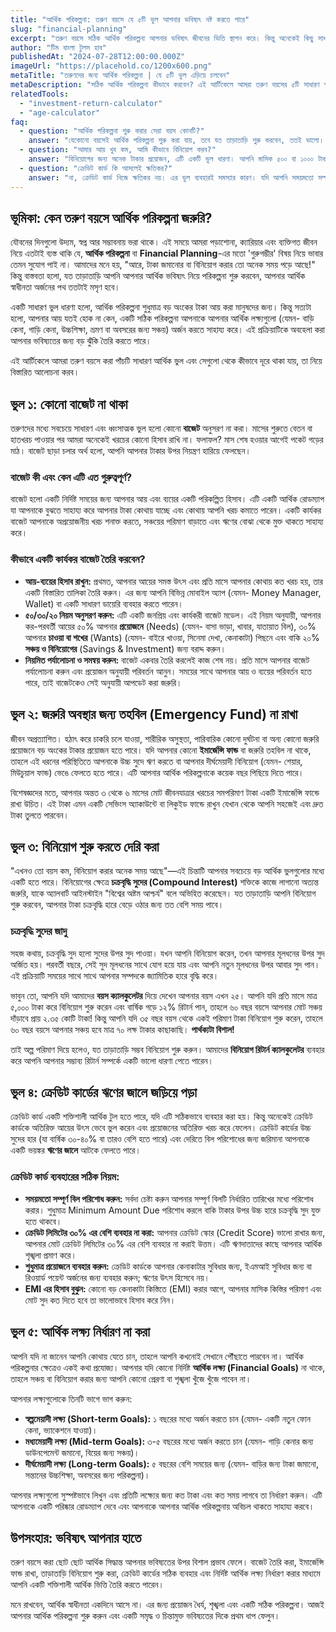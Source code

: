 ```yaml
---
title: "আর্থিক পরিকল্পনা: তরুণ বয়সে যে ৫টি ভুল আপনার ভবিষ্যৎ নষ্ট করতে পারে"
slug: "financial-planning"
excerpt: "তরুণ বয়সে সঠিক আর্থিক পরিকল্পনা আপনার ভবিষ্যৎ জীবনের ভিত্তি স্থাপন করে। কিন্তু অনেকেই কিছু সাধারণ ভুল করে বসেন যা তাদের আর্থিক স্বাধীনতা অর্জনে বাধা দেয়।"
author: "টিম বাংলা টুলস হাব"
publishedAt: "2024-07-28T12:00:00.000Z"
imageUrl: "https://placehold.co/1200x600.png"
metaTitle: "তরুণদের জন্য আর্থিক পরিকল্পনা | যে ৫টি ভুল এড়িয়ে চলবেন"
metaDescription: "সঠিক আর্থিক পরিকল্পনা কীভাবে করবেন? এই আর্টিকেলে আমরা তরুণ বয়সের ৫টি সাধারণ আর্থিক ভুল এবং সেগুলো থেকে উত্তরণের উপায় নিয়ে আলোচনা করেছি। জানুন বাজেট, বিনিয়োগ এবং সঞ্চয়ের গুরুত্ব।"
relatedTools:
  - "investment-return-calculator"
  - "age-calculator"
faq:
  - question: "আর্থিক পরিকল্পনা শুরু করার সেরা বয়স কোনটি?"
    answer: "যেকোনো বয়সেই আর্থিক পরিকল্পনা শুরু করা যায়, তবে যত তাড়াতাড়ি শুরু করবেন, ততই ভালো। বিশেষ করে ২৫ বছর বয়সের মধ্যে শুরু করতে পারলে চক্রবৃদ্ধি সুদের সুবিধা পাওয়া যায়, যা আপনার সম্পদ বৃদ্ধিতে সাহায্য করবে।"
  - question: "আমার আয় খুব কম, আমি কীভাবে বিনিয়োগ করব?"
    answer: "বিনিয়োগের জন্য অনেক টাকার প্রয়োজন, এটি একটি ভুল ধারণা। আপনি মাসিক ৫০০ বা ১০০০ টাকার মতো ছোট অঙ্ক দিয়েও সিস্টেমেটিক ইনভেস্টমেন্ট প্ল্যান (SIP) এর মাধ্যমে মিউচুয়াল ফান্ডে বিনিয়োগ শুরু করতে পারেন। মূল বিষয় হলো শুরু করা এবং নিয়মিত চালিয়ে যাওয়া।"
  - question: "ক্রেডিট কার্ড কি আসলেই ক্ষতিকর?"
    answer: "না, ক্রেডিট কার্ড নিজে ক্ষতিকর নয়। এর ভুল ব্যবহারই সমস্যার কারণ। যদি আপনি সময়মতো সম্পূর্ণ বিল পরিশোধ করেন এবং আপনার আয়ের সীমার মধ্যে খরচ করেন, তাহলে ক্রেডিট কার্ড একটি অত্যন্ত উপকারী টুল হতে পারে। এটি আপনার ক্রেডিট স্কোর তৈরি করতে এবং বিভিন্ন রিওয়ার্ড পেতে সাহায্য করে।"
---
```


## ভূমিকা: কেন তরুণ বয়সে আর্থিক পরিকল্পনা জরুরি?

যৌবনের দিনগুলো উদ্যম, স্বপ্ন আর সম্ভাবনায় ভরা থাকে। এই সময়ে আমরা পড়াশোনা, ক্যারিয়ার এবং ব্যক্তিগত জীবন নিয়ে এতটাই ব্যস্ত থাকি যে, **আর্থিক পরিকল্পনা** বা **Financial Planning**-এর মতো 'গুরুগম্ভীর' বিষয় নিয়ে ভাবার তেমন সুযোগ পাই না। আমাদের মনে হয়, "আরে, টাকা জমানোর বা বিনিয়োগ করার তো অনেক সময় পড়ে আছে!" কিন্তু বাস্তবতা হলো, যত তাড়াতাড়ি আপনি আপনার আর্থিক ভবিষ্যৎ নিয়ে পরিকল্পনা শুরু করবেন, আপনার আর্থিক স্বাধীনতা অর্জনের পথ ততটাই মসৃণ হবে।

একটি সাধারণ ভুল ধারণা হলো, আর্থিক পরিকল্পনা শুধুমাত্র বড় অংকের টাকা আয় করা মানুষদের জন্য। কিন্তু সত্যটা হলো, আপনার আয় যতই হোক না কেন, একটি সঠিক পরিকল্পনা আপনাকে আপনার আর্থিক লক্ষ্যগুলো (যেমন- বাড়ি কেনা, গাড়ি কেনা, উচ্চশিক্ষা, ভ্রমণ বা অবসরের জন্য সঞ্চয়) অর্জন করতে সাহায্য করে। এই প্রক্রিয়াটিকে অবহেলা করা আপনার ভবিষ্যতের জন্য বড় ঝুঁকি তৈরি করতে পারে।

এই আর্টিকেলে আমরা তরুণ বয়সে করা পাঁচটি সাধারণ আর্থিক ভুল এবং সেগুলো থেকে কীভাবে দূরে থাকা যায়, তা নিয়ে বিস্তারিত আলোচনা করব।

## ভুল ১: কোনো বাজেট না থাকা

তরুণদের মধ্যে সবচেয়ে সাধারণ এবং ধ্বংসাত্মক ভুল হলো কোনো **বাজেট** অনুসরণ না করা। মাসের শুরুতে বেতন বা হাতখরচ পাওয়ার পর আমরা অনেকেই খরচের কোনো হিসাব রাখি না। ফলাফল? মাস শেষ হওয়ার আগেই পকেট গড়ের মাঠ। বাজেট ছাড়া চলার অর্থ হলো, আপনি আপনার টাকার উপর নিয়ন্ত্রণ হারিয়ে ফেলছেন।

### বাজেট কী এবং কেন এটি এত গুরুত্বপূর্ণ?
বাজেট হলো একটি নির্দিষ্ট সময়ের জন্য আপনার আয় এবং ব্যয়ের একটি পরিকল্পিত হিসাব। এটি একটি আর্থিক রোডম্যাপ যা আপনাকে বুঝতে সাহায্য করে আপনার টাকা কোথায় যাচ্ছে এবং কোথায় আপনি খরচ কমাতে পারেন। একটি কার্যকর বাজেট আপনাকে অপ্রয়োজনীয় খরচ শনাক্ত করতে, সঞ্চয়ের পরিমাণ বাড়াতে এবং ঋণের বোঝা থেকে মুক্ত থাকতে সাহায্য করে।

### কীভাবে একটি কার্যকর বাজেট তৈরি করবেন?
*   **আয়-ব্যয়ের হিসাব রাখুন:** প্রথমত, আপনার আয়ের সমস্ত উৎস এবং প্রতি মাসে আপনার কোথায় কত খরচ হয়, তার একটি বিস্তারিত তালিকা তৈরি করুন। এর জন্য আপনি বিভিন্ন মোবাইল অ্যাপ (যেমন- Money Manager, Wallet) বা একটি সাধারণ ডায়েরি ব্যবহার করতে পারেন।
*   **৫০/৩০/২০ নিয়ম অনুসরণ করুন:** এটি একটি জনপ্রিয় এবং কার্যকরী বাজেট মডেল। এই নিয়ম অনুযায়ী, আপনার কর-পরবর্তী আয়ের ৫০% আপনার **প্রয়োজনে** (Needs) (যেমন- বাসা ভাড়া, খাবার, যাতায়াত বিল), ৩০% আপনার **চাওয়া বা শখের** (Wants) (যেমন- বাইরে খাওয়া, সিনেমা দেখা, কেনাকাটা) পিছনে এবং বাকি ২০% **সঞ্চয় ও বিনিয়োগের** (Savings & Investment) জন্য বরাদ্দ করুন।
*   **নিয়মিত পর্যালোচনা ও সমন্বয় করুন:** বাজেট একবার তৈরি করলেই কাজ শেষ নয়। প্রতি মাসে আপনার বাজেট পর্যালোচনা করুন এবং প্রয়োজন অনুযায়ী পরিবর্তন আনুন। সময়ের সাথে আপনার আয় ও ব্যয়ের পরিবর্তন হতে পারে, তাই বাজেটকেও সেই অনুযায়ী আপডেট করা জরুরি।

## ভুল ২: জরুরি অবস্থার জন্য তহবিল (Emergency Fund) না রাখা

জীবন অপ্রত্যাশিত। হঠাৎ করে চাকরি চলে যাওয়া, শারীরিক অসুস্থতা, পারিবারিক কোনো দুর্ঘটনা বা অন্য কোনো জরুরি প্রয়োজনে বড় অংকের টাকার প্রয়োজন হতে পারে। যদি আপনার কোনো **ইমার্জেন্সি ফান্ড** বা জরুরি তহবিল না থাকে, তাহলে এই ধরনের পরিস্থিতিতে আপনাকে উচ্চ সুদে ঋণ করতে বা আপনার দীর্ঘমেয়াদী বিনিয়োগ (যেমন- শেয়ার, মিউচুয়াল ফান্ড) ভেঙে ফেলতে হতে পারে। এটি আপনার আর্থিক পরিকল্পনাকে কয়েক বছর পিছিয়ে দিতে পারে।

বিশেষজ্ঞদের মতে, আপনার অন্তত ৩ থেকে ৬ মাসের মোট জীবনযাত্রার খরচের সমপরিমাণ টাকা একটি ইমার্জেন্সি ফান্ডে রাখা উচিত। এই টাকা এমন একটি সেভিংস অ্যাকাউন্টে বা লিকুইড ফান্ডে রাখুন যেখান থেকে আপনি সহজেই এবং দ্রুত টাকা তুলতে পারবেন।

## ভুল ৩: বিনিয়োগ শুরু করতে দেরি করা

"এখনও তো বয়স কম, বিনিয়োগ করার অনেক সময় আছে"—এই চিন্তাটি আপনার সবচেয়ে বড় আর্থিক ভুলগুলোর মধ্যে একটি হতে পারে। বিনিয়োগের ক্ষেত্রে **চক্রবৃদ্ধি সুদের (Compound Interest)** শক্তিকে কাজে লাগানো অত্যন্ত জরুরি, যাকে অ্যালবার্ট আইনস্টাইন "বিশ্বের অষ্টম আশ্চর্য" বলে অভিহিত করেছেন। যত তাড়াতাড়ি আপনি বিনিয়োগ শুরু করবেন, আপনার টাকা চক্রবৃদ্ধি হারে বেড়ে ওঠার জন্য তত বেশি সময় পাবে।

### চক্রবৃদ্ধি সুদের জাদু
সহজ কথায়, চক্রবৃদ্ধি সুদ হলো সুদের উপর সুদ পাওয়া। যখন আপনি বিনিয়োগ করেন, তখন আপনার মূলধনের উপর সুদ অর্জিত হয়। পরবর্তী বছরে, সেই সুদ মূলধনের সাথে যোগ হয়ে যায় এবং আপনি নতুন মূলধনের উপর আবার সুদ পান। এই প্রক্রিয়াটি সময়ের সাথে সাথে আপনার সম্পদকে জ্যামিতিক হারে বৃদ্ধি করে।

ভাবুন তো, আপনি যদি আমাদের **বয়স ক্যালকুলেটর** দিয়ে দেখেন আপনার বয়স এখন ২৫। আপনি যদি প্রতি মাসে মাত্র ৫,০০০ টাকা করে বিনিয়োগ শুরু করেন এবং বার্ষিক গড়ে ১২% রিটার্ন পান, তাহলে ৬০ বছর বয়সে আপনার মোট সঞ্চয় দাঁড়াবে প্রায় ২.৩৫ কোটি টাকা! কিন্তু আপনি যদি ৩৫ বছর বয়স থেকে একই পরিমাণ টাকা বিনিয়োগ শুরু করেন, তাহলে ৬০ বছর বয়সে আপনার সঞ্চয় হবে মাত্র ৭০ লক্ষ টাকার কাছাকাছি। **পার্থক্যটা বিশাল!**

তাই অল্প পরিমাণ দিয়ে হলেও, যত তাড়াতাড়ি সম্ভব বিনিয়োগ শুরু করুন। আমাদের **বিনিয়োগ রিটার্ন ক্যালকুলেটর** ব্যবহার করে আপনি আপনার সম্ভাব্য রিটার্ন সম্পর্কে একটি ভালো ধারণা পেতে পারেন।

## ভুল ৪: ক্রেডিট কার্ডের ঋণের জালে জড়িয়ে পড়া

ক্রেডিট কার্ড একটি শক্তিশালী আর্থিক টুল হতে পারে, যদি এটি সঠিকভাবে ব্যবহার করা হয়। কিন্তু অনেকেই ক্রেডিট কার্ডকে অতিরিক্ত আয়ের উৎস ভেবে ভুল করেন এবং প্রয়োজনের অতিরিক্ত খরচ করে ফেলেন। ক্রেডিট কার্ডের উচ্চ সুদের হার (যা বার্ষিক ৩০-৪০% বা তারও বেশি হতে পারে) এবং দেরিতে বিল পরিশোধের জন্য জরিমানা আপনাকে একটি ভয়ঙ্কর **ঋণের জালে** আটকে ফেলতে পারে।

### ক্রেডিট কার্ড ব্যবহারের সঠিক নিয়ম:
*   **সময়মতো সম্পূর্ণ বিল পরিশোধ করুন:** সর্বদা চেষ্টা করুন আপনার সম্পূর্ণ বিলটি নির্ধারিত তারিখের মধ্যে পরিশোধ করার। শুধুমাত্র Minimum Amount Due পরিশোধ করলে বাকি টাকার উপর উচ্চ হারে চক্রবৃদ্ধি সুদ যুক্ত হতে থাকবে।
*   **ক্রেডিট লিমিটের ৩০% এর বেশি ব্যবহার না করা:** আপনার ক্রেডিট স্কোর (Credit Score) ভালো রাখার জন্য, আপনার মোট ক্রেডিট লিমিটের ৩০% এর বেশি ব্যবহার না করাই উত্তম। এটি ঋণদাতাদের কাছে আপনার আর্থিক শৃঙ্খলা প্রমাণ করে।
*   **শুধুমাত্র প্রয়োজনে ব্যবহার করুন:** ক্রেডিট কার্ডকে আপনার কেনাকাটার সুবিধার জন্য, ইএমআই সুবিধার জন্য বা রিওয়ার্ড পয়েন্ট অর্জনের জন্য ব্যবহার করুন; ঋণের উৎস হিসেবে নয়।
*   **EMI এর হিসাব বুঝুন:** কোনো বড় কেনাকাটা কিস্তিতে (EMI) করার আগে, আপনার মাসিক কিস্তির পরিমাণ এবং মোট সুদ কত দিতে হবে তা ভালোভাবে হিসাব করে নিন।

## ভুল ৫: আর্থিক লক্ষ্য নির্ধারণ না করা

আপনি যদি না জানেন আপনি কোথায় যেতে চান, তাহলে আপনি কখনোই সেখানে পৌঁছাতে পারবেন না। আর্থিক পরিকল্পনার ক্ষেত্রেও একই কথা প্রযোজ্য। আপনার যদি কোনো নির্দিষ্ট **আর্থিক লক্ষ্য (Financial Goals)** না থাকে, তাহলে সঞ্চয় বা বিনিয়োগ করার জন্য আপনি কোনো প্রেরণা বা শৃঙ্খলা খুঁজে খুঁজে পাবেন না।

আপনার লক্ষ্যগুলোকে তিনটি ভাগে ভাগ করুন:
*   **স্বল্পমেয়াদী লক্ষ্য (Short-term Goals):** ১ বছরের মধ্যে অর্জন করতে চান (যেমন- একটি নতুন ফোন কেনা, ভ্যাকেশনে যাওয়া)।
*   **মধ্যমেয়াদী লক্ষ্য (Mid-term Goals):** ৩-৫ বছরের মধ্যে অর্জন করতে চান (যেমন- গাড়ি কেনার জন্য ডাউনপেমেন্ট জমানো, বিয়ের জন্য সঞ্চয়)।
*   **দীর্ঘমেয়াদী লক্ষ্য (Long-term Goals):** ৫ বছরের বেশি সময়ের জন্য (যেমন- বাড়ির জন্য টাকা জমানো, সন্তানের উচ্চশিক্ষা, অবসরের জন্য পরিকল্পনা)।

আপনার লক্ষ্যগুলো সুস্পষ্টভাবে লিখুন এবং প্রতিটি লক্ষ্যের জন্য কত টাকা এবং কত সময় লাগবে তা নির্ধারণ করুন। এটি আপনাকে একটি পরিষ্কার রোডম্যাপ দেবে এবং আপনাকে আপনার আর্থিক পরিকল্পনায় অবিচল থাকতে সাহায্য করবে।

## উপসংহার: ভবিষ্যৎ আপনার হাতে

তরুণ বয়সে করা ছোট ছোট আর্থিক সিদ্ধান্ত আপনার ভবিষ্যতের উপর বিশাল প্রভাব ফেলে। বাজেট তৈরি করা, ইমার্জেন্সি ফান্ড রাখা, তাড়াতাড়ি বিনিয়োগ শুরু করা, ক্রেডিট কার্ডের সঠিক ব্যবহার এবং নির্দিষ্ট আর্থিক লক্ষ্য নির্ধারণ করার মাধ্যমে আপনি একটি শক্তিশালী আর্থিক ভিত্তি তৈরি করতে পারেন।

মনে রাখবেন, আর্থিক স্বাধীনতা একদিনে আসে না। এর জন্য প্রয়োজন ধৈর্য, শৃঙ্খলা এবং একটি সঠিক পরিকল্পনা। আজই আপনার আর্থিক পরিকল্পনা শুরু করুন এবং একটি সমৃদ্ধ ও চিন্তামুক্ত ভবিষ্যতের দিকে প্রথম ধাপ ফেলুন।
